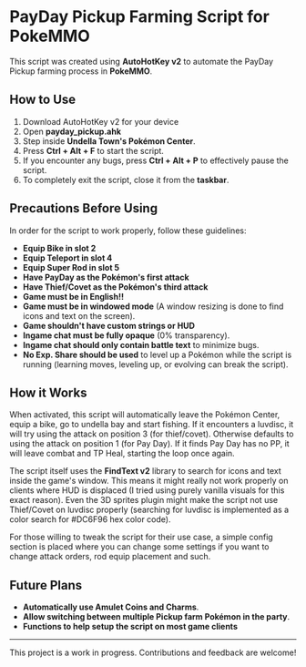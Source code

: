 # PayDay Pickup Farming Script for PokeMMO

This script was created using **AutoHotKey v2** to automate the PayDay Pickup farming process in **PokeMMO**.

## How to Use
1. Download AutoHotKey v2 for your device
2. Open **payday_pickup.ahk**
3. Step inside **Undella Town's Pokémon Center**.
4. Press **Ctrl + Alt + F** to start the script.
5. If you encounter any bugs, press **Ctrl + Alt + P** to effectively pause the script.
6. To completely exit the script, close it from the **taskbar**.

## Precautions Before Using
In order for the script to work properly, follow these guidelines:
- **Equip Bike in slot 2**
- **Equip Teleport in slot 4**
- **Equip Super Rod in slot 5**
- **Have PayDay as the Pokémon's first attack**
- **Have Thief/Covet as the Pokémon's third attack**
- **Game must be in English!!**
- **Game must be in windowed mode** (A window resizing is done to find icons and text on the screen).
- **Game shouldn't have custom strings or HUD**
- **Ingame chat must be fully opaque** (0% transparency).
- **Ingame chat should only contain battle text** to minimize bugs.
- **No Exp. Share should be used** to level up a Pokémon while the script is running (learning moves, leveling up, or evolving can break the script).

## How it Works

When activated, this script will automatically leave the Pokémon Center, equip a bike, go to undella bay and start fishing. If it encounters a luvdisc, it will try using the attack on position 3 (for thief/covet). Otherwise defaults to using the attack on position 1 (for Pay Day). If it finds Pay Day has no PP, it will leave combat and TP Heal, starting the loop once again.

The script itself uses the **FindText v2** library to search for icons and text inside the game's window. This means it might really not work properly on clients where HUD is displaced (I tried using purely vanilla visuals for this exact reason). Even the 3D sprites plugin might make the script not use Thief/Covet on luvdisc properly (searching for luvdisc is implemented as a color search for #DC6F96 hex color code).

For those willing to tweak the script for their use case, a simple config section is placed where you can change some settings if you want to change attack orders, rod equip placement and such.

## Future Plans
- **Automatically use Amulet Coins and Charms**.
- **Allow switching between multiple Pickup farm Pokémon in the party**.
- **Functions to help setup the script on most game clients**

---
This project is a work in progress. Contributions and feedback are welcome!